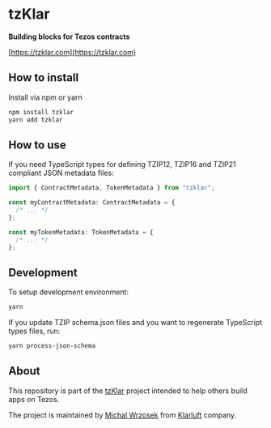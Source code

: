 # tzKlar

**Building blocks for Tezos contracts**

[https://tzklar.com](https://tzklar.com)

## How to install

Install via npm or yarn

```bash
npm install tzklar
yarn add tzklar
```

## How to use

If you need TypeScript types for defining TZIP12, TZIP16 and TZIP21 compliant JSON metadata files:

```typescript
import { ContractMetadata, TokenMetadata } from "tzklar";

const myContractMetadata: ContractMetadata = {
  /* ... */
};

const myTokenMetadata: TokenMetadata = {
  /* ... */
};
```

## Development

To setup development environment:

```bash
yarn
```

If you update TZIP schema.json files and you want to regenerate TypeScript types files, run:

```bash
yarn process-json-schema
```

## About

This repository is part of the [tzKlar](https://tzklar.com) project intended to help others build apps on Tezos.

The project is maintained by [Michal Wrzosek](https://michal.wrzosek.pl) from [Klarluft](https://klarluft.com) company.

